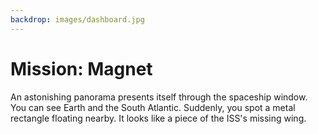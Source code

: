 ```yaml
---
backdrop: images/dashboard.jpg
---
```

# Mission: Magnet

An astonishing panorama presents itself through the spaceship window. You can see Earth and the South Atlantic. Suddenly, you spot a metal rectangle floating nearby. It looks like a piece of the ISS's missing wing.

<Page url="alarm"  action="Steer towards the metal object" condition="none" />